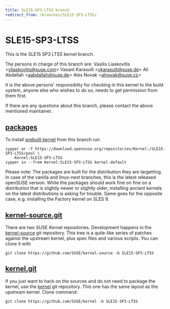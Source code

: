 ```yaml
---
title: SLE15-SP3-LTSS branch
redirect_from: /branches/SLE15-SP3-LTSS/
---
```

# SLE15-SP3-LTSS
This is the SLE15 SP3 LTSS kernel branch.

The persons in charge of this branch are:
Vasilis Liaskovitis <[vliaskovitis@suse.com](mailto:vliaskovitis@suse.com?subject=SLE15-SP3-LTSS%20branch)>
Vasant Karasulli <[vkarasulli@suse.de](mailto:vkarasulli@suse.de?subject=SLE15-SP3-LTSS%20branch)>
Ali Abdallah <[aabdallah@suse.de](mailto:aabdallah@suse.de?subject=SLE15-SP3-LTSS%20branch)>
Ales Novak <[alnovak@suse.cz](mailto:alnovak@suse.cz?subject=SLE15-SP3-LTSS%20branch)>


It is the above persons' responsiblity for checking in this kernel to
the build system, anyone else who wishes to do so, needs to get
permission from them first.

If there are any questions about this branch, please contact the above
mentioned maintainer.


## [packages](https://download.opensuse.org/repositories/Kernel:/SLE15-SP3-LTSS)
To install
[prebuilt kernel](https://download.opensuse.org/repositories/Kernel:/SLE15-SP3-LTSS)
from this branch run

```
zypper ar -f https://download.opensuse.org/repositories/Kernel:/SLE15-SP3-LTSS/pool \
    Kernel:SLE15-SP3-LTSS
zypper in --from Kernel:SLE15-SP3-LTSS kernel-default
```

Please note: The packages are built for the distribution they are
targetting. In case of the vanilla and linux-next branches, this is the
latest released openSUSE version. While the packages should work fine on
fine on a distribution that is slightly newer or slightly older,
installing ancient kernels on the latest distributions is asking for
trouble. Same goes for the opposite case, e.g. installing the Factory
kernel on SLES 9.

## [kernel-source.git](https://github.com/SUSE/kernel-source/tree/SLE15-SP3-LTSS)
There are two SUSE Kernel repositories. Development happens in the
[kernel-source](https://github.com/SUSE/kernel-source/tree/SLE15-SP3-LTSS)
git repository. This tree is a quile-like series of patches against the
upstream kernel, plus spec files and various scripts. You can clone it
with

```
git clone https://github.com/SUSE/kernel-source -b SLE15-SP3-LTSS
```

## [kernel.git](https://github.com/SUSE/kernel/tree/SLE15-SP3-LTSS)
If you just want to hack on the sources and do not need to package the
kernel, use the [kernel](https://github.com/SUSE/kernel/tree/SLE15-SP3-LTSS)
git repository. This one has the same layout as the upstream kernel. Clone
command:

```
git clone https://github.com/SUSE/kernel -b SLE15-SP3-LTSS
```


